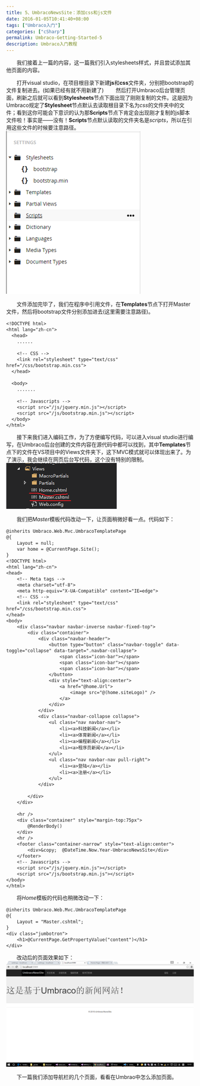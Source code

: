 ```yaml
---
title: 5、UmbracoNewsSite：添加css和js文件
date: 2016-01-05T10:41:40+08:00
tags: ["Umbraco入门"]
categories: ["cSharp"]
permalink: Umbraco-Getting-Started-5
description: Umbraco入门教程
---
```

　　我们接着上一篇的内容，这一篇我们引入stylesheets样式，并且尝试添加其他页面的内容。

　　打开visual studio，在项目根目录下新建**js**和**css**文件夹，分别把bootstrap的文件复制进去。(如果已经有就不用新建了)
　　然后打开Umbraco后台管理页面，刷新之后就可以看到**Stylesheets**节点下面出现了刚刚复制的文件。这是因为Umbraco规定了**Stylesheet**节点默认去读取根目录下名为*css*的文件夹中的文件；看到这你可能会下意识的认为那**Scripts**节点下肯定会出现刚才复制的js脚本文件啦！事实是——没有！**Scripts**节点默认读取的文件夹名是*scripts*，所以在引用这些文件的时候要注意路径。<!--more-->
![](/image/umbraco/backoffice19.png)

　　文件添加完毕了，我们在程序中引用文件，在**Templates**节点下打开Master文件，然后将bootstrap文件分别添加进去(这里需要注意路径)。
```
<!DOCTYPE html>
<html lang="zh-cn">
  <head>
    ......
    
    <!-- CSS -->
    <link rel="stylesheet" type="text/css" href="/css/bootstrap.min.css">
  </head>

  <body>
    .......
    
    <!-- Javascripts -->
    <script src="/js/jquery.min.js"></script>
    <script src="/js/bootstrap.min.js"></script>
  </body>
</html>
```

　　接下来我们进入编码工作，为了方便编写代码，可以进入visual studio进行编写，在Umbraco后台创建的文件内容在源代码中都可以找到，其中**Templates**节点下的文件在VS项目中的Views文件夹下，这下MVC模式就可以体现出来了。为了演示，我会继续在网页后台写代码，这个没有特别的限制。
![](/image/umbraco/backoffice20.png)

　　我们把*Master*模板代码改动一下，让页面稍微好看一点。代码如下：
```
@inherits Umbraco.Web.Mvc.UmbracoTemplatePage
@{
    Layout = null;
    var home = @CurrentPage.Site();
}
<!DOCTYPE html>
<html lang="zh-cn">
<head>
    <!-- Meta tags -->
    <meta charset="utf-8">
    <meta http-equiv="X-UA-Compatible" content="IE=edge">
    <!-- CSS -->
    <link rel="stylesheet" type="text/css" href="/css/bootstrap.min.css">
</head>
<body>
    <div class="navbar navbar-inverse navbar-fixed-top">
        <div class="container">
            <div class="navbar-header">
                <button type="button" class="navbar-toggle" data-toggle="collapse" data-target=".navbar-collapse">
                    <span class="icon-bar"></span>
                    <span class="icon-bar"></span>
                    <span class="icon-bar"></span>
                </button>
                <div style="text-align:center">
                    <a href="@home.Url">
                        <image src="@(home.siteLogo)" />
                    </a>
                </div>
            </div>
            <div class="navbar-collapse collapse">
                <ul class="nav navbar-nav">
                    <li><a>科技新闻</a></li>
                    <li><a>体育新闻</a></li>
                    <li><a>编程新闻</a></li>
                    <li><a>程序员新闻</a></li>
                </ul>
                <ul class="nav navbar-nav pull-right">
                    <li><a>登陆</a></li>
                    <li><a>注册</a></li>
                </ul>
            </div>

        </div>
    </div>

    <hr />
    <div class="container" style="margin-top:75px">
        @RenderBody()
    </div>
    <hr />
    <footer class="container-narrow" style="text-align:center">
        <div>&copy;  @DateTime.Now.Year-UmbracoNewsSite</div>
    </footer>
    <!-- Javascripts -->
    <script src="/js/jquery.min.js"></script>
    <script src="/js/bootstrap.min.js"></script>
</body>
</html>
```

　　将*Home*模板的代码也稍微改动一下：
```
@inherits Umbraco.Web.Mvc.UmbracoTemplatePage
@{
    Layout = "Master.cshtml";
}
<div class="jumbotron">
    <h1>@CurrentPage.GetPropertyValue("content")</h1>
</div>

```
　　改动后的页面效果如下：
![](/image/umbraco/backoffice21.png)

　　下一篇我们添加导航栏的几个页面，看看在Umbrao中怎么添加页面。
